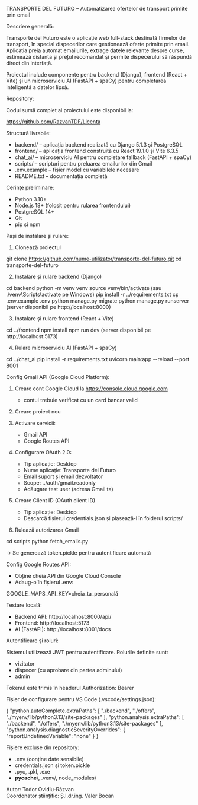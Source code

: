 TRANSPORTE DEL FUTURO – Automatizarea ofertelor de transport primite prin email

Descriere generală:

Transporte del Futuro este o aplicație web full-stack destinată firmelor de transport, în special dispecerilor care gestionează oferte primite prin email. Aplicația preia automat emailurile, extrage datele relevante despre curse, estimează distanța și prețul recomandat și permite dispecerului să răspundă direct din interfață.

Proiectul include componente pentru backend (Django), frontend (React + Vite) și un microserviciu AI (FastAPI + spaCy) pentru completarea inteligentă a datelor lipsă.

Repository:

Codul sursă complet al proiectului este disponibil la:

https://github.com/RazvanTDF/Licenta

Structură livrabile:

- backend/ – aplicația backend realizată cu Django 5.1.3 și PostgreSQL
- frontend/ – aplicația frontend construită cu React 19.1.0 și Vite 6.3.5
- chat_ai/ – microserviciu AI pentru completare fallback (FastAPI + spaCy)
- scripts/ – scripturi pentru preluarea emailurilor din Gmail
- .env.example – fișier model cu variabilele necesare
- README.txt – documentația completă

Cerințe preliminare:

- Python 3.10+
- Node.js 18+ (folosit pentru rularea frontendului)
- PostgreSQL 14+
- Git
- pip și npm

Pași de instalare și rulare:

1. Clonează proiectul

git clone https://github.com/nume-utilizator/transporte-del-futuro.git
cd transporte-del-futuro

2. Instalare și rulare backend (Django)

cd backend
python -m venv venv
source venv/bin/activate     (sau .\venv\Scripts\activate pe Windows)
pip install -r ../requirements.txt
cp .env.example .env
python manage.py migrate
python manage.py runserver   (server disponibil pe http://localhost:8000)

3. Instalare și rulare frontend (React + Vite)

cd ../frontend
npm install
npm run dev                  (server disponibil pe http://localhost:5173)

4. Rulare microserviciu AI (FastAPI + spaCy)

cd ../chat_ai
pip install -r requirements.txt
uvicorn main:app --reload --port 8001

Config Gmail API (Google Cloud Platform):

1. Creare cont Google Cloud la https://console.cloud.google.com
   - contul trebuie verificat cu un card bancar valid
2. Creare proiect nou
3. Activare servicii:
   - Gmail API
   - Google Routes API
4. Configurare OAuth 2.0:
   - Tip aplicație: Desktop
   - Nume aplicație: Transporte del Futuro
   - Email suport și email dezvoltator
   - Scope: ../auth/gmail.readonly
   - Adăugare test user (adresa Gmail ta)
5. Creare Client ID (OAuth client ID)
   - Tip aplicație: Desktop
   - Descarcă fișierul credentials.json și plasează-l în folderul scripts/

6. Rulează autorizarea Gmail

cd scripts
python fetch_emails.py

→ Se generează token.pickle pentru autentificare automată

Config Google Routes API:

- Obține cheia API din Google Cloud Console
- Adaug-o în fișierul .env:

GOOGLE_MAPS_API_KEY=cheia_ta_personală

Testare locală:

- Backend API: http://localhost:8000/api/
- Frontend: http://localhost:5173
- AI (FastAPI): http://localhost:8001/docs

Autentificare și roluri:

Sistemul utilizează JWT pentru autentificare. Rolurile definite sunt:
- vizitator
- dispecer (cu aprobare din partea adminului)
- admin

Tokenul este trimis în headerul Authorization: Bearer

Fișier de configurare pentru VS Code (.vscode/settings.json):

{
  "python.autoComplete.extraPaths": [
    "./backend",
    "./offers",
    "./myenv/lib/python3.13/site-packages"
  ],
  "python.analysis.extraPaths": [
    "./backend",
    "./offers",
    "./myenv/lib/python3.13/site-packages"
  ],
  "python.analysis.diagnosticSeverityOverrides": {
    "reportUndefinedVariable": "none"
  }
}

Fișiere excluse din repository:

- .env (conține date sensibile)
- credentials.json și token.pickle
- .pyc, .pkl, .exe
- __pycache__/, .venv/, node_modules/

Autor: Todor Ovidiu-Răzvan  
Coordonator științific: Ș.l.dr.ing. Valer Bocan
